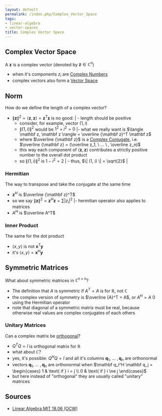 ```yaml
---
layout: default
permalink: /index.php/Complex_Vector_Space
tags:
- linear-algebra
- vector-spaces
title: Complex Vector Space
---
```

## Complex Vector Space
A $\mathbf z$ is a complex vector (denoted by $\mathbf z \in \mathbb C^n$)
- when it's components $z_i$ are [Complex Numbers](Complex_Numbers)
- complex vectors also form a [Vector Space](Vector_Space)


## Norm
How do we define the length of a complex vector? 
- $\|  \mathbf z \|^2 = \langle \mathbf z, \mathbf z \rangle = \mathbf z^T \mathbf z$ is no good: |  - length should be positive
  - consider, for example, vector $(1, i)$
  - $\|  (1, i) \|^2$ would be $1^2 + i^2 = 0$ |- what we really want is $\langle \mathbf z, \mathbf z \rangle = \overline {\mathbf z}^T \mathbf z$
  - where $\overline {\mathbf z}$ is a [Complex Conjugate](Complex_Conjugate), i.e. $\overline {\mathbf z} = (\overline z_1, \ ... \ , \overline z_n)$
  - this way each component of $\langle \mathbf z, \mathbf z \rangle$ contributes a strictly positive number to the overall dot product
  - so $\|  (1, i) \|^2$ is $1 - i^2 = 2$ |  - thus, $\|  (1, i) \| = \sqrt{2}$ |

### Hermitian
The way to transpose and take the conjugate at the same time
- $\mathbf z^H$ is $\overline {\mathbf z}^T$
- so we say $\|  \mathbf z \|^2 = \mathbf z^H \mathbf z = \sum | z_i |^2$ |- hermitian operator also applies to matrices
- $A^H$ is $\overline A^T$


### Inner Product
The same for the dot product
- $\langle x, y \rangle$  is not $\mathbf x^T \mathbf y$
- it's $\langle x, y \rangle = \mathbf x^H \mathbf y$


## Symmetric Matrices
What about symmetric matrices in $\mathbb C^{n \times n}$?
- The definition that $A$ is symmetric if $A^T = A$ is for $\mathbb R$, not $\mathbb C$
- the complex version of symmetry is $\overline {A}^T = A$, or $A^H = A$ 0 using the Hermitian operator
- note that diagonal of a symmetric matrix must be real, because otherwise real values are complex conjugates of each others


### Unitary Matrices
Can a complex matrix be [orthogonal](Orthogonal_Matrices)? 
- $Q^T Q = I$ is orthogonal matrix for $\mathbb R$
- what about $\mathbb C$?
- yes, it's possible: $Q^H Q = I$ and all it's columns $\mathbf q_1, \ ... \ , \mathbf q_n$ are orthonormal 
- vectors $\mathbf q_1, \ ... \ , \mathbf q_n$ are orthonormal when $\mathbf q_i^H \mathbf q_j = \begin{cases}
1 & \text{ if } i = j \\ 
0 & \text{ if } i \ne j 
\end{cases}$
- but here instead of "orthogonal" they are usually called "unitary" matrices


## Sources
- [Linear Algebra MIT 18.06 (OCW)](Linear_Algebra_MIT_18.06_(OCW))
